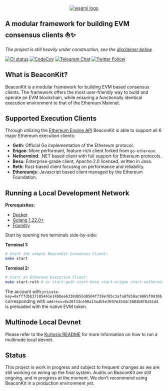 </br>

<div align="center">
  <a href="https://wagmi.sh">
    <picture>
      <source media="(prefers-color-scheme: dark)" srcset="https://res.cloudinary.com/duv0g402y/image/upload/v1718034312/BeaconKitBanner.png">
      <img alt="wagmi logo" src="https://res.cloudinary.com/duv0g402y/image/upload/v1713381289/monobera_color_alt2_ppo8o6.svg" width="auto" height="auto">
    </picture>
  </a>
</div>
<h2 >
  A modular framework for building EVM consensus clients ⛵️✨
</h2>

_The project is still heavily under construction, see the [disclaimer below](#status)._


<div>

[![CI status](https://github.com/berachain/beacon-kit/workflows/pipeline/badge.svg)](https://github.com/berachain/beacon-kit/actions/workflows/pipeline.yml)
[![CodeCov](https://codecov.io/gh/berachain/beacon-kit/graph/badge.svg?token=0l5iJ3ZbzV)](https://codecov.io/gh/berachain/beacon-kit)
[![Telegram Chat](https://img.shields.io/endpoint?color=neon&logo=telegram&label=chat&url=https%3A%2F%2Ftg.sumanjay.workers.dev%2Fbeacon_kit)](https://t.me/beacon_kit)
[![Twitter Follow](https://img.shields.io/twitter/follow/berachain)](https://twitter.com/berachain)

</div>


## What is BeaconKit?

BeaconKit is a modular framework for building EVM based consensus clients.
The framework offers the most user-friendly way to build and operate an EVM blockchain, while ensuring a functionally identical execution environment to that of the Ethereum Mainnet.




## Supported Execution Clients

Through utilizing the [Ethereum Engine API](https://github.com/ethereum/execution-apis/blob/main/src/engine)
BeaconKit is able to support all 6 major Ethereum execution clients:

- **Geth**: Official Go implementation of the Ethereum protocol.
- **Erigon**: More performant, feature-rich client forked from `go-ethereum`.
- **Nethermind**: .NET based client with full support for Ethereum protocols.
- **Besu**: Enterprise-grade client, Apache 2.0 licensed, written in Java.
- **Reth**: Rust-based client focusing on performance and reliability.
- **Ethereumjs**: Javascript based client managed by the Ethereum Foundation.

## Running a Local Development Network

**Prerequisites:**

- [Docker](https://docs.docker.com/engine/install/)
- [Golang 1.22.0+](https://go.dev/doc/install)
- [Foundry](https://book.getfoundry.sh/getting-started/installation)

Start by opening two terminals side-by-side:

**Terminal 1:**

```bash
# Start the sample BeaconKit Consensus Client:
make start
```

**Terminal 2:**

```bash
# Start an Ethereum Execution Client:
make start-reth # or start-geth start-besu start-erigon start-nethermind start-ethereumjs
```

The account with
`private-key=0xfffdbb37105441e14b0ee6330d855d8504ff39e705c3afa8f859ac9865f99306`
corresponding with `address=0x20f33ce90a13a4b5e7697e3544c3083b8f8a51d4` is
preloaded with the native EVM token.

## Multinode Local Devnet

Please refer to the [Kurtosis README](https://github.com/berachain/beacon-kit/blob/main/kurtosis/README.md) for more information on how to run a multinode local devnet.


## Status

This project is work in progress and subject to frequent changes as we are still working on wiring up the final system. Audits on BeaconKit are still ongoing, and in progress at the moment. We don't recommend using BeaconKit in a production environment yet.
